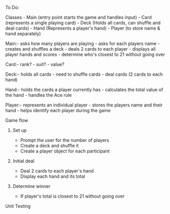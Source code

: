 To Do:

Classes - Main (entry point starts the game and handles input)
        - Card (represents a single playing card)
        - Deck (Holds all cards, can shuffle and deal cards)
        - Hand (Represents a player's hand)
        - Player (to store name & hand separately)

Main:- asks how many players are playing
     - asks for each players name
     - creates and shuffles a deck
     - deals 2 cards to each player
     - displays all player hands and scores
     - determine who's closest to 21 without going over

Card:- rank?
     - suit?
     - value?

Deck:- holds all cards
     - need to shuffle cards 
     - deal cards (2 cards to each hand)

Hand:- holds the cards a player currently has
     - calculates the total value of the hand
     - handles the Ace rule

Player:- represents an individual player
       - stores the players name and their hand
       - helps identify each player during the game

Game flow
1. Set up
    - Prompt the user for the number of players
    - Create a deck and shuffle it
    - Create a player object for each participant

2. Initial deal
    - Deal 2 cards to each player's hand
    - Display each hand and its total

4. Determine winner
    - If player's total is closest to 21 without going over

Unit Testing
